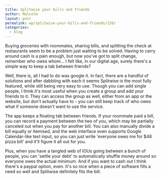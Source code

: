 ```yaml
---
title: Splitwise your bills and friends
author: Malcolm
layout: post
permalink: wp/splitwise-your-bills-and-friends/128/
categories:
  - blog
---
```

Buying groceries with roommates, sharing bills, and splitting the check at restaurants seem to be a problem just waiting to be solved. Having to carry around cash is a pain enough, but now you've got to split change, remember who owes whom... I felt like, in our digital age, surely there's a simple way to keep a tab between friends?

Well, there is, all I had to do was google it. In fact, there are a handful of solutions and after dabbling with each it seems Splitwise is the most fully featured, while still being very easy to use. Though you can add single people, I think it's most useful when you create a group and add your friends to it. They can access the group as well, either from an app or the website, but don't actually have to - you can still keep track of who owes what if someone doesn't want to use the service.

The app keeps a floating tab between friends. If your roommate paid a bill, you can record a payment between the two of you, which may be partially canceled out when you pay for another bill. You can also manually divide a bill equally or itemised, and the web interface even supports Google Calendar-like text input, so you can just write 'everyone owes me for $48 pizza bill' and it'll figure it all out for you.

Plus, when you have a tangled web of IOUs going between a bunch of people, you can 'settle your debt' to automatically shuffle money around so everyone owes the actual minimum. And if you want to cash out I think there's a paypal option, even. It's so nice when a piece of software fills a need so well and Splitwise definitely fits the bill.